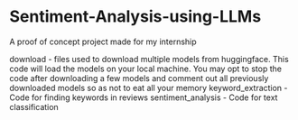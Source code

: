 # Sentiment-Analysis-using-LLMs
A proof of concept project made for my internship

download - files used to download multiple models from huggingface. This code will load the models on your local machine. You may opt to stop the code after downloading a few models and comment out all previously downloaded models so as not to eat all your memory
keyword_extraction - Code for finding keywords in reviews
sentiment_analysis - Code for text classification
